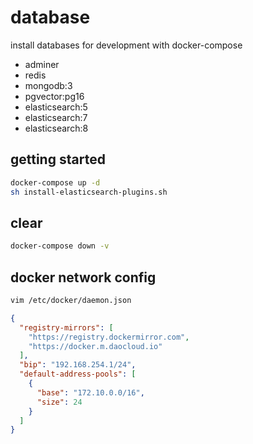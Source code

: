 # database

install databases for development with docker-compose

- adminer
- redis
- mongodb:3
- pgvector:pg16
- elasticsearch:5
- elasticsearch:7
- elasticsearch:8

## getting started

```sh
docker-compose up -d
sh install-elasticsearch-plugins.sh
```

## clear

```sh
docker-compose down -v
```

## docker network config

```sh
vim /etc/docker/daemon.json

```

```json
{
  "registry-mirrors": [
    "https://registry.dockermirror.com",
    "https://docker.m.daocloud.io"
  ],
  "bip": "192.168.254.1/24",
  "default-address-pools": [
    {
      "base": "172.10.0.0/16",
      "size": 24
    }
  ]
}
```
